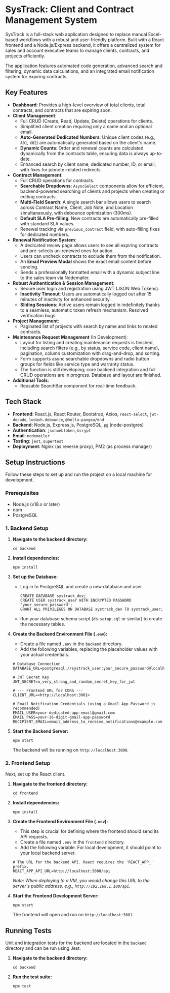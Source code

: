 # SysTrack: Client and Contract Management System

SysTrack is a full-stack web application designed to replace manual Excel-based workflows with a robust and user-friendly platform. Built with a React frontend and a Node.js/Express backend, it offers a centralized system for sales and account executive teams to manage clients, contracts, and projects efficiently.

The application features automated code generation, advanced search and filtering, dynamic data calculations, and an integrated email notification system for expiring contracts.

## Key Features

- **Dashboard**: Provides a high-level overview of total clients, total contracts, and contracts that are expiring soon.
- **Client Management**:
    - Full CRUD (Create, Read, Update, Delete) operations for clients.
    - Simplified client creation requiring only a name and an optional email.
    - **Auto-Generated Dedicated Numbers**: Unique client codes (e.g., `A01`, `X02`) are automatically generated based on the client's name.
    - **Dynamic Counts**: Order and renewal counts are calculated dynamically from the contracts table, ensuring data is always up-to-date.
    - Enhanced search by client name, dedicated number, ID, or email, with fixes for jobnote-related redirects.
- **Contract Management**:
    - Full CRUD operations for contracts.
    - **Searchable Dropdowns**: `AsyncSelect` components allow for efficient, backend-powered searching of clients and projects when creating or editing contracts.
    - **Multi-Field Search**: A single search bar allows users to search across Contract Name, Client, Job Note, and Location simultaneously, with debounce optimization (300ms).
    - **Default SLA Pre-filling**: New contracts are automatically pre-filled with standard SLA values.
    - Renewal tracking via `previous_contract` field, with auto-filling fixes for dedicated numbers.
- **Renewal Notification System**:
    - A dedicated review page allows users to see all expiring contracts and pre-selects un-renewed ones for action.
    - Users can uncheck contracts to exclude them from the notification.
    - An **Email Preview Modal** shows the exact email content before sending.
    - Sends a professionally formatted email with a dynamic subject line to the sales team via Nodemailer.
- **Robust Authentication & Session Management**:
    - Secure user login and registration using JWT (JSON Web Tokens).
    - **Inactivity Timeout**: Users are automatically logged out after 15 minutes of inactivity for enhanced security.
    - **Sliding Sessions**: Active users remain logged in indefinitely thanks to a seamless, automatic token refresh mechanism. Resolved verification bugs.
- **Project Management**:
    - Paginated list of projects with search by name and links to related contracts.
- **Maintenance Request Management** (In Development):
    - Layout for listing and creating maintenance requests is finished, including search filters (e.g., by status, service code, client name), pagination, column customization with drag-and-drop, and sorting.
    - Form supports async searchable dropdowns and radio button groups for fields like service type and warranty status.
    - The function is still developing; core backend integration and full CRUD operations are in progress. Database and layout are finished.
- **Additional Tools**:
    - Reusable SearchBar component for real-time feedback.

## Tech Stack

- **Frontend**: React.js, React Router, Bootstrap, Axios, `react-select`, `jwt-decode`, `lodash.debounce`, `@hello-pangea/dnd`
- **Backend**: Node.js, Express.js, PostgreSQL, `pg` (node-postgres)
- **Authentication**: `jsonwebtoken`, `bcrypt`
- **Email**: `nodemailer`
- **Testing**: `jest`, `supertest`
- **Deployment**: Nginx (as reverse proxy), PM2 (as process manager)

## Setup Instructions

Follow these steps to set up and run the project on a local machine for development.

### Prerequisites

- Node.js (v18.x or later)
- npm
- PostgreSQL

### 1. Backend Setup

1. **Navigate to the backend directory:**

    ```
    cd backend
    ```

2.  **Install dependencies:**
    ```
    npm install
    ```

3.  **Set up the Database:**
    -   Log in to PostgreSQL and create a new database and user.
        ```
        CREATE DATABASE systrack_dev;
        CREATE USER systrack_user WITH ENCRYPTED PASSWORD 'your_secure_password';
        GRANT ALL PRIVILEGES ON DATABASE systrack_dev TO systrack_user;
        ```
    -   Run your database schema script (`db-setup.sql` or similar) to create the necessary tables.

4.  **Create the Backend Environment File (`.env`):**
    -   Create a file named `.env` in the `backend` directory.
    -   Add the following variables, replacing the placeholder values with your actual credentials.

    ```
    # Database Connection
    DATABASE_URL=postgresql://systrack_user:your_secure_password@localhost:5432/systrack_dev

    # JWT Secret Key
    JWT_SECRET=a_very_strong_and_random_secret_key_for_jwt

    # --- Frontend URL for CORS ---
    CLIENT_URL=<http://localhost:3001>

    # Email Notification Credentials (using a Gmail App Password is recommended)
    EMAIL_USER=your-dedicated-app-email@gmail.com
    EMAIL_PASS=your-16-digit-gmail-app-password
    RECIPIENT_EMAIL=email_address_to_receive_notifications@example.com
    ```

5.  **Start the Backend Server:**
    ```
    npm start
    ```
    The backend will be running on `http://localhost:3000`.

### 2. Frontend Setup

Next, set up the React client.

1.  **Navigate to the frontend directory:**
    ```
    cd frontend
    ```

2.  **Install dependencies:**
    ```
    npm install
    ```

3.  **Create the Frontend Environment File (`.env`):**
    -   This step is crucial for defining where the frontend should send its API requests.
    -   Create a file named `.env` in the `frontend` directory.
    -   Add the following variable. For local development, it should point to your local backend server.

    ```
    # The URL for the backend API. React requires the 'REACT_APP_' prefix.
    REACT_APP_API_URL=http://localhost:3000/api
    ```
    *Note: When deploying to a VM, you would change this URL to the server's public address, e.g., `http://192.168.1.100/api`.*

4.  **Start the Frontend Development Server:**
    ```
    npm start
    ```
    The frontend will open and run on `http://localhost:3001`.

## Running Tests

Unit and integration tests for the backend are located in the `backend` directory and can be run using Jest.

1.  **Navigate to the backend directory:**
    ```
    cd backend
    ```
2.  **Run the test suite:**
    ```
    npm test
    ```